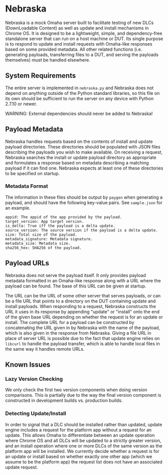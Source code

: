 # Nebraska

Nebraska is a mock Omaha server built to facilitate testing of new DLCs
(DownLoadable Content) as well as update and install mechanisms in Chrome OS. It
is designed to be a lightweight, simple, and dependency-free standalone server
that can run on a host machine or DUT. Its single purpose is to respond
to update and install requests with Omaha-like responses based on some provided
metadata. All other related functions (i.e. generating payloads, transferring
files to a DUT, and serving the payloads themselves) must be handled
elsewhere.

## System Requirements

The entire server is implemented in `nebraska.py` and Nebraska does not depend
on anything outside of the Python standard libraries, so this file on its own
should be sufficient to run the server on any device with Python 2.7.10 or
newer.

WARNING: External dependencies should never be added to Nebraska!

## Payload Metadata

Nebraska handles requests based on the contents of install and update payload
directories. These directories should be populated with JSON files describing
the payloads you wish to make available. On receiving a request, Nebraska
searches the install or update payload directory as appropriate and formulates
a response based on metadata describing a matching payload if it can find one.
Nebraska expects at least one of these directories to be specified on startup.

### Metadata Format

The information in these files should be output by `paygen` when generating
a payload, and should have the following key-value pairs. See `sample.json` for
an example.

```
appid: The appid of the app provided by the payload.
target_version: App target version.
is_delta: True iff the payload is a delta update.
source_version: The source version if the payload is a delta update.
size: Total size of the payload.
metadata_signature: Metadata signature.
metadata_size: Metadata size.
sha256_hex: SHA256 of the payload.
```

## Payload URLs

Nebraska does not serve the payload itself. It only provides payload metadata
formatted in an Omaha-like response along with a URL where the payload can be
found. The base of this URL can be given at startup.

The URL can be the URL of some other server that serves payloads, or can be a
file URL that points to a directory on the DUT containing update and install
payloads. When responding to a request, Nebraska constructs the URL it uses in
its response by appending "update" or "install" onto the end of the given base
URL depending on whether the request is for an update or install. The complete
URL for a payload can be constructed by concatenating the URL given in by
Nebraska with the name of the payload, which is also given in the response from
Nebraska. Giving a file URL in place of server URL is possible due to the fact
that update engine relies on `libcurl` to handle the payload transfer, which is
able to handle local files in the same way it handles remote URLs.

## Known Issues

### Lazy Version Checking

We only check the first two version components when doing version comparisons.
This is partially due to the way the final version component is constructed in
development builds vs. production builds.

### Detecting Update/Install

In order to signal that a DLC should be installed rather than updated, update
engine includes a request for the platform app without a request for an update.
This allows Omaha to differentiate between an update operation where Chrome OS
and all DLCs will be updated to a strictly greater version, and an install
operation where one or more DLCs of the same version as the platform app will be
installed. We currently decide whether a request is for an update or install
based on whether exactly one other app (which we assume to be the platform app)
the request list does not have an associated update request.
